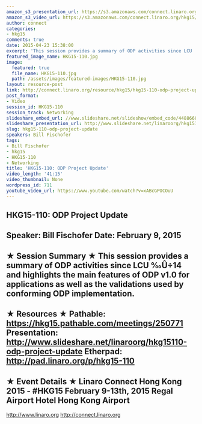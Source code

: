 ```yaml
---
amazon_s3_presentation_url: https://s3.amazonaws.com/connect.linaro.org/hkg15/Videos/02-09-Monday/HKG15-110.pdf
amazon_s3_video_url: https://s3.amazonaws.com/connect.linaro.org/hkg15/Videos/02-09-Monday/HKG15-110+ODP+Project+Update.mp4
author: connect
categories:
- hkg15
comments: true
date: 2015-04-23 15:38:00
excerpt: 'This session provides a summary of ODP activities since LCU '
featured_image_name: HKG15-110.jpg
image:
  featured: true
  file_name: HKG15-110.jpg
  path: /assets/images/featured-images/HKG15-110.jpg
layout: resource-post
link: http://connect.linaro.org/resource/hkg15/hkg15-110-odp-project-update/
post_format:
- Video
session_id: HKG15-110
session_track: Networking
slideshare_embed_url: //www.slideshare.net/slideshow/embed_code/44886683
slideshare_presentation_url: http://www.slideshare.net/linaroorg/hkg15110-odp-project-update
slug: hkg15-110-odp-project-update
speakers: Bill Fischofer
tags:
- Bill Fischofer
- hkg15
- HKG15-110
- Networking
title: 'HKG15-110: ODP Project Update'
video_length: '41:15'
video_thumbnail: None
wordpress_id: 711
youtube_video_url: https://www.youtube.com/watch?v=xABcGPOCOuU
---
```


HKG15-110: ODP Project Update 
--------------------------------------------------- 
Speaker: Bill Fischofer 
Date: February 9, 2015 
--------------------------------------------------- 
★ Session Summary ★ 
This session provides a summary of ODP activities since LCU ‰Û÷14 and highlights the main features of ODP v1.0 for applications as well as the validations used by conforming ODP implementation. 
-------------------------------------------------- 
★ Resources ★ 
Pathable: https://hkg15.pathable.com/meetings/250771 
Presentation:  http://www.slideshare.net/linaroorg/hkg15110-odp-project-update 
Etherpad: http://pad.linaro.org/p/hkg15-110 
--------------------------------------------------- 
★ Event Details ★ 
Linaro Connect Hong Kong 2015 - #HKG15 
February 9-13th, 2015 
Regal Airport Hotel Hong Kong Airport 
--------------------------------------------------- 
http://www.linaro.org 
http://connect.linaro.org